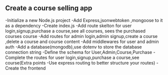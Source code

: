 ## Create a course selling app

-Initialize a new Node.js project
-Add Express,jsonwebtoken ,mongoose to it as a dependency
-Create index.js
-Add route skelton for user login,signup,purchase a course,see all courses, sees the purchased courses course
-Add routes for admin login,admin signup,create a course ,delete a course and course content
-Add middlewares for user and admin auth
-Add a database(mongodb),use dotenv to store the database connection string
-Define the schema for User,Admin,Course,Purchase
-Complete the routes for user login,signup,purchase a course,see course(Extra points -Use express routing to better structure your routes)
-Create the frontend